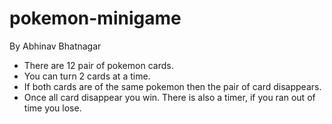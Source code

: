 # pokemon-minigame

By Abhinav Bhatnagar
<br/>

<ul>
  <li>There are 12 pair of pokemon cards.</li>
  <li>You can turn 2 cards at a time.</li>
  <li>If both cards are of the same pokemon then the pair of card disappears.</li>
  <li>Once all card disappear you win. There is also a timer, if you ran out of time you lose.</li>
</ul>
